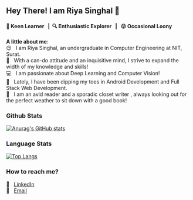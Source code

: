 ## Hey There! I am Riya Singhal 👋
#### 📘 Keen Learner &nbsp; |&nbsp; 🔍 Enthusiastic Explorer &nbsp; | &nbsp; 😜 Occasional Loony  <br>

<b>A little about me</b>:   
😌 &nbsp; I am Riya Singhal, an undergraduate in Computer Engineering at NIT, Surat.   <br>
💭 &nbsp; With a can-do attitude and an inquisitive mind, I strive to expand the width of my knowledge and skills! <br>
💻 &nbsp; I am passionate about Deep Learning and Computer Vision! <br>
🌷 &nbsp; Lately, I have been dipping my toes in Android Development and Full Stack Web Development. <br>
📙 &nbsp; I am an avid reader and a sporadic closet writer , always looking out for the perfect weather to sit down with a good book!
<br>

### Github Stats 
[![Anurag's GitHub stats](https://github-readme-stats.vercel.app/api?username=riyasinghal04&show_icons=true&theme=dracula)](https://github.com/anuraghazra/github-readme-stats)
<br>

### Language Stats
[![Top Langs](https://github-readme-stats.vercel.app/api/top-langs/?username=riyasinghal04&layout=compact&theme=dark&show_icons=true&hide_border=true&private=true)](https://github.com/anuraghazra/github-readme-stats)

<!--
## Technologies and Tools
<p>
  <img alt="Python" src="https://img.shields.io/badge/python%20-%2314354C.svg?&style=for-the-badge&logo=python&logoColor=white"/>
</p>
-->

### How to reach me?  
:pushpin: &nbsp; [LinkedIn](https://www.linkedin.com/in/riya-singhal/)  
:pushpin: &nbsp; [Email](mailto:riyapsinghal@gmail.com)  
<!--pushpin: &nbsp; [Resume]() 
:pushpin: &nbsp; [Website]()  
:pushpin: &nbsp; [Blog]() -->

